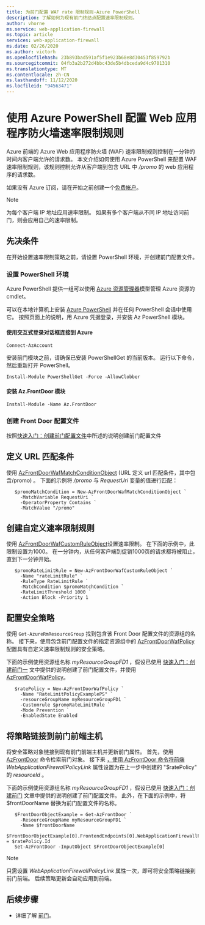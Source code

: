 ```yaml
---
title: 为前门配置 WAF rate 限制规则-Azure PowerShell
description: 了解如何为现有前门终结点配置速率限制规则。
author: vhorne
ms.service: web-application-firewall
ms.topic: article
services: web-application-firewall
ms.date: 02/26/2020
ms.author: victorh
ms.openlocfilehash: 23b893bad591af5f1e923b68e8d30453f859792b
ms.sourcegitcommit: 04fb3a2b272d4bbc43de5b4dbceda9d4c9701310
ms.translationtype: MT
ms.contentlocale: zh-CN
ms.lasthandoff: 11/12/2020
ms.locfileid: "94563471"
---
```

# <a name="configure-a-web-application-firewall-rate-limit-rule-using-azure-powershell"></a>使用 Azure PowerShell 配置 Web 应用程序防火墙速率限制规则
Azure 前端的 Azure Web 应用程序防火墙 (WAF) 速率限制规则控制在一分钟的时间内客户端允许的请求数。
本文介绍如何使用 Azure PowerShell 来配置 WAF 速率限制规则，该规则控制允许从客户端到包含 URL 中 */promo* 的 web 应用程序的请求数。

如果没有 Azure 订阅，请在开始之前创建一个[免费帐户](https://azure.microsoft.com/free/?WT.mc_id=A261C142F)。

> [!NOTE]
> 为每个客户端 IP 地址应用速率限制。 如果有多个客户端从不同 IP 地址访问前门，则会应用自己的速率限制。

## <a name="prerequisites"></a>先决条件
在开始设置速率限制策略之前，请设置 PowerShell 环境，并创建前门配置文件。
### <a name="set-up-your-powershell-environment"></a>设置 PowerShell 环境
Azure PowerShell 提供一组可以使用 [Azure 资源管理器](../../azure-resource-manager/management/overview.md)模型管理 Azure 资源的 cmdlet。 

可以在本地计算机上安装 [Azure PowerShell](/powershell/azure/) 并在任何 PowerShell 会话中使用它。 按照页面上的说明，用 Azure 凭据登录，并安装 Az PowerShell 模块。

#### <a name="connect-to-azure-with-an-interactive-dialog-for-sign-in"></a>使用交互式登录对话框连接到 Azure
```
Connect-AzAccount

```
安装前门模块之前，请确保已安装 PowerShellGet 的当前版本。 运行以下命令，然后重新打开 PowerShell。

```
Install-Module PowerShellGet -Force -AllowClobber
``` 

#### <a name="install-azfrontdoor-module"></a>安装 Az.FrontDoor 模块 

```
Install-Module -Name Az.FrontDoor
```
### <a name="create-a-front-door-profile"></a>创建 Front Door 配置文件
按照[快速入门：创建前门配置文件](../../frontdoor/quickstart-create-front-door.md)中所述的说明创建前门配置文件

## <a name="define-url-match-conditions"></a>定义 URL 匹配条件
使用 [AzFrontDoorWafMatchConditionObject](/powershell/module/az.frontdoor/new-azfrontdoorwafmatchconditionobject) (URL 定义 url 匹配条件，其中包含/promo) 。
下面的示例将 */promo* 与 *RequestUri* 变量的值进行匹配：

```powershell-interactive
   $promoMatchCondition = New-AzFrontDoorWafMatchConditionObject `
     -MatchVariable RequestUri `
     -OperatorProperty Contains `
     -MatchValue "/promo"
```
## <a name="create-a-custom-rate-limit-rule"></a>创建自定义速率限制规则
使用 [AzFrontDoorWafCustomRuleObject](/powershell/module/az.frontdoor/new-azfrontdoorwafcustomruleobject)设置速率限制。 在下面的示例中，此限制设置为1000。 在一分钟内，从任何客户端到促销1000页的请求都将被阻止，直到下一分钟开始。

```powershell-interactive
   $promoRateLimitRule = New-AzFrontDoorWafCustomRuleObject `
     -Name "rateLimitRule" `
     -RuleType RateLimitRule `
     -MatchCondition $promoMatchCondition `
     -RateLimitThreshold 1000 `
     -Action Block -Priority 1
```


## <a name="configure-a-security-policy"></a>配置安全策略

使用 `Get-AzureRmResourceGroup` 找到包含该 Front Door 配置文件的资源组的名称。 接下来，使用包含前门配置文件的指定资源组中的 [AzFrontDoorWafPolicy](/powershell/module/az.frontdoor/new-azfrontdoorwafpolicy) 配置具有自定义速率限制规则的安全策略。

下面的示例使用资源组名称 *myResourceGroupFD1* ，假设已使用 [快速入门：创建前门一](../../frontdoor/quickstart-create-front-door.md) 文中提供的说明创建了前门配置文件，并使用 [AzFrontDoorWafPolicy](/powershell/module/az.frontdoor/new-azfrontdoorwafpolicy)。

```powershell-interactive
   $ratePolicy = New-AzFrontDoorWafPolicy `
     -Name "RateLimitPolicyExamplePS" `
     -resourceGroupName myResourceGroupFD1 `
     -Customrule $promoRateLimitRule `
     -Mode Prevention `
     -EnabledState Enabled
```
## <a name="link-policy-to-a-front-door-front-end-host"></a>将策略链接到前门前端主机
将安全策略对象链接到现有前门前端主机并更新前门属性。 首先，使用 [AzFrontDoor](/powershell/module/Az.FrontDoor/Get-AzFrontDoor) 命令检索前门对象。
接下来 [，使用 AzFrontDoor 命令将前端](/powershell/module/Az.FrontDoor/Set-AzFrontDoor) *WebApplicationFirewallPolicyLink* 属性设置为在上一步中创建的 "$ratePolicy" 的 *resourceId* 。 

下面的示例使用资源组名称 *myResourceGroupFD1* ，假设已使用 [快速入门：创建前门](../../frontdoor/quickstart-create-front-door.md) 文章中提供的说明创建了前门配置文件。 此外，在下面的示例中，将 $frontDoorName 替换为前门配置文件的名称。 

```powershell-interactive
   $FrontDoorObjectExample = Get-AzFrontDoor `
     -ResourceGroupName myResourceGroupFD1 `
     -Name $frontDoorName
   $FrontDoorObjectExample[0].FrontendEndpoints[0].WebApplicationFirewallPolicyLink = $ratePolicy.Id
   Set-AzFrontDoor -InputObject $FrontDoorObjectExample[0]
 ```

> [!NOTE]
> 只需设置 *WebApplicationFirewallPolicyLink* 属性一次，即可将安全策略链接到前门前端。 后续策略更新会自动应用到前端。

## <a name="next-steps"></a>后续步骤

- 详细了解 [前门](../../frontdoor/front-door-overview.md)。
